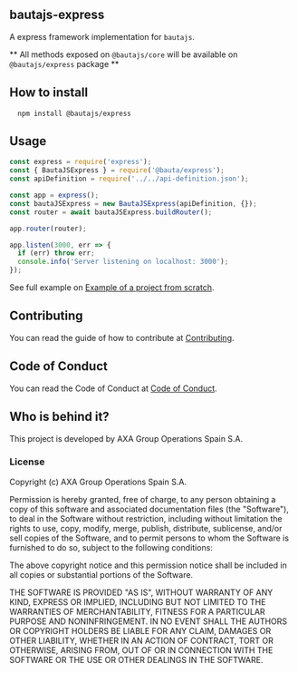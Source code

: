 ## bautajs-express

A express framework implementation for `bautajs`.

** All methods exposed on `@bautajs/core` will be available on `@bautajs/express` package **

## How to install

```console
  npm install @bautajs/express
```

## Usage

```js
const express = require('express');
const { BautaJSExpress } = require('@bauta/express');
const apiDefinition = require('../../api-definition.json');

const app = express();
const bautaJSExpress = new BautaJSExpress(apiDefinition, {});
const router = await bautaJSExpress.buildRouter();

app.router(router);

app.listen(3000, err => {
  if (err) throw err;
  console.info('Server listening on localhost: 3000');
}); 

```

See full example on [Example of a project from scratch](../../docs/hello-world.md).

## Contributing

You can read the guide of how to contribute at [Contributing](../../CONTRIBUTING.md).

## Code of Conduct

You can read the Code of Conduct at [Code of Conduct](../../CODE_OF_CONDUCT.md).

## Who is behind it?

This project is developed by AXA Group Operations Spain S.A.

### License

Copyright (c) AXA Group Operations Spain S.A.

Permission is hereby granted, free of charge, to any person obtaining a copy of this software and associated documentation files (the "Software"), to deal in the Software without restriction, including without limitation the rights to use, copy, modify, merge, publish, distribute, sublicense, and/or sell copies of the Software, and to permit persons to whom the Software is furnished to do so, subject to the following conditions:

The above copyright notice and this permission notice shall be included in all copies or substantial portions of the Software.

THE SOFTWARE IS PROVIDED "AS IS", WITHOUT WARRANTY OF ANY KIND, EXPRESS OR IMPLIED, INCLUDING BUT NOT LIMITED TO THE WARRANTIES OF MERCHANTABILITY, FITNESS FOR A PARTICULAR PURPOSE AND NONINFRINGEMENT. IN NO EVENT SHALL THE AUTHORS OR COPYRIGHT HOLDERS BE LIABLE FOR ANY CLAIM, DAMAGES OR OTHER LIABILITY, WHETHER IN AN ACTION OF CONTRACT, TORT OR OTHERWISE, ARISING FROM, OUT OF OR IN CONNECTION WITH THE SOFTWARE OR THE USE OR OTHER DEALINGS IN THE SOFTWARE.
